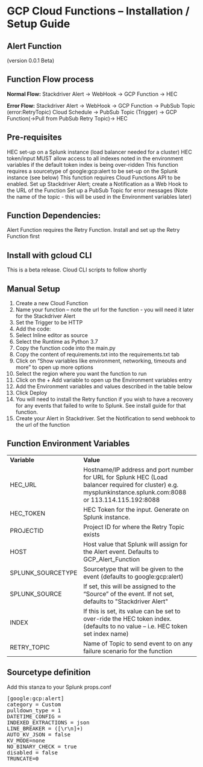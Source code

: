 # GCP Cloud Functions – Installation / Setup Guide

## Alert Function 
(version 0.0.1 Beta)

## **Function Flow process**

**Normal Flow:**
Stackdriver Alert -> WebHook -> GCP Function -> HEC

**Error Flow:** 
Stackdriver Alert -> WebHook -> GCP Function -> PubSub Topic (error:RetryTopic)
Cloud Schedule -> PubSub Topic (Trigger) -> GCP Function(->Pull from PubSub Retry Topic)-> HEC

## **Pre-requisites**

HEC set-up on a Splunk instance (load balancer needed for a cluster)
HEC token/input MUST allow access to all indexes noted in the environment variables if the default token index is being over-ridden
This function requires a sourcetype of google:gcp:alert to be set-up on the Splunk instance (see below)
This function requires Cloud Functions API to be enabled.
Set up Stackdriver Alert; create a Notification as a Web Hook to the URL of the Function
Set up a PubSub Topic for error messages (Note the name of the topic -  this will be used in the Environment variables later)

## **Function Dependencies:**
Alert Function requires the Retry Function. Install and set up the Retry Function first


## Install with gcloud CLI

This is a beta release. Cloud CLI scripts to follow shortly


## **Manual Setup**
1.	Create a new Cloud Function
2.	Name your function – note the url for the function - you will need it later for the Stackdriver Alert
3.	Set the Trigger to be HTTP
4.	Add the code:
5.	Select Inline editor as source
6.	Select the Runtime as Python 3.7
7.	Copy the function code into the main.py
8.	Copy the content of requirements.txt into the requirements.txt tab
9.	Click on “Show variables like environment, networking, timeouts and more” to open up more options
10.	Select the region where you want the function to run
11.	Click on the + Add variable to open up the Environment variables entry
12.	Add the Environment variables and values described in the table below
13.	Click Deploy
14.	You will need to install the Retry function if you wish to have a recovery for any events that failed to write to Splunk. See install guide for that function.
15. Create your Alert in Stackdriver. Set the Notification to send webhook to the url of the function

## **Function Environment Variables**

<table><tr><td><strong>Variable</strong></td><td><strong>Value</strong></td></tr>
<tr><td>HEC_URL</td><td>Hostname/IP address and port number for URL for Splunk HEC (Load balancer required for cluster)
e.g. mysplunkinstance.splunk.com:8088 or 113.114.115.192:8088</td></tr>
<tr><td>HEC_TOKEN</td><td>HEC Token for the input. Generate on Splunk instance.</td></tr>
<tr><td>PROJECTID</td><td>Project ID for where the Retry Topic exists</td></tr>
<tr><td>HOST</td><td>Host value that Splunk will assign for the Alert event. Defaults to GCP_Alert_Function</td></tr>
<tr><td>SPLUNK_SOURCETYPE</td><td>Sourcetype that will be given to the event (defaults to google:gcp:alert)</td></tr>
<tr><td>SPLUNK_SOURCE</td><td>If set, this will be assigned to the “Source” of the event. If not set, defaults to "Stackdriver Alert"</td></tr>
<tr><td>INDEX</td><td>If this is set, its value can be set to over-ride the HEC token index. (defaults to no value – i.e. HEC token set index name)</td></tr>
<tr><td>RETRY_TOPIC</td><td>Name of Topic to send event to on any failure scenario for the function</td></tr>
</table>



## **Sourcetype definition**

Add this stanza to your Splunk props.conf
<pre>
[google:gcp:alert]
category = Custom
pulldown_type = 1
DATETIME_CONFIG = 
INDEXED_EXTRACTIONS = json
LINE_BREAKER = ([\r\n]+)
AUTO_KV_JSON = false
KV_MODE=none
NO_BINARY_CHECK = true
disabled = false
TRUNCATE=0
</pre>



